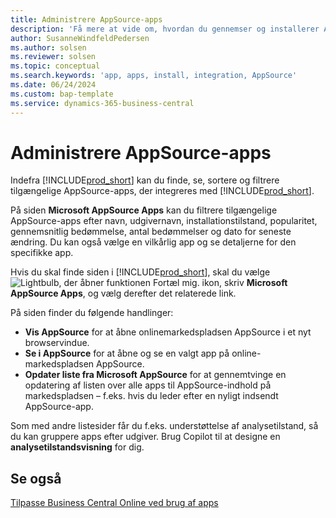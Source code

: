 ```yaml
---
title: Administrere AppSource-apps
description: 'Få mere at vide om, hvordan du gennemser og installerer AppSource-apps fra Business Central.'
author: SusanneWindfeldPedersen
ms.author: solsen
ms.reviewer: solsen
ms.topic: conceptual
ms.search.keywords: 'app, apps, install, integration, AppSource'
ms.date: 06/24/2024
ms.custom: bap-template
ms.service: dynamics-365-business-central
---
```


# <a name="manage-appsource-apps"></a>Administrere AppSource-apps
 
Indefra [!INCLUDE[prod_short](includes/prod_short.md)] kan du finde, se, sortere og filtrere tilgængelige AppSource-apps, der integreres med [!INCLUDE[prod_short](includes/prod_short.md)].

På siden **Microsoft AppSource Apps** kan du filtrere tilgængelige AppSource-apps efter navn, udgivernavn, installationstilstand, popularitet, gennemsnitlig bedømmelse, antal bedømmelser og dato for seneste ændring. Du kan også vælge en vilkårlig app og se detaljerne for den specifikke app.

Hvis du skal finde siden i [!INCLUDE[prod_short](includes/prod_short.md)], skal du vælge ![Lightbulb, der åbner funktionen Fortæl mig.](media/ui-search/search_small.png "Fortæl mig, hvad du vil foretage dig") ikon, skriv **Microsoft AppSource Apps**, og vælg derefter det relaterede link.

På siden finder du følgende handlinger: 
 
- **Vis AppSource** for at åbne onlinemarkedspladsen AppSource i et nyt browservindue. 
- **Se i AppSource** for at åbne og se en valgt app på online-markedspladsen AppSource. 
- **Opdater liste fra Microsoft AppSource** for at gennemtvinge en opdatering af listen over alle apps til AppSource-indhold på markedspladsen – f.eks. hvis du leder efter en nyligt indsendt AppSource-app.
 
Som med andre listesider får du f.eks. understøttelse af analysetilstand, så du kan gruppere apps efter udgiver. Brug Copilot til at designe en **analysetilstandsvisning** for dig.

## <a name="see-also"></a>Se også

[Tilpasse Business Central Online ved brug af apps](ui-extensions.md)  
